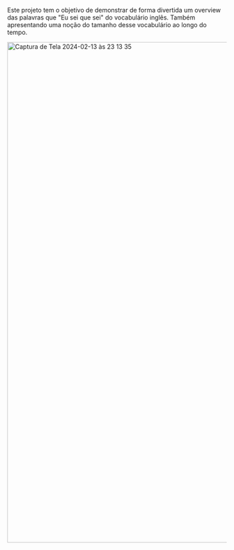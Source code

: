 Este projeto tem o objetivo de demonstrar de forma divertida um overview das palavras que "Eu sei que sei" do vocabulário inglês. Também apresentando uma noção do tamanho desse vocabulário ao longo do tempo.



<img width="1149" alt="Captura de Tela 2024-02-13 às 23 13 35" src="https://github.com/skymarkos7/words_kicking/assets/30378367/7a005bb3-cff5-42fc-9bb4-9ec8bc5a3d3f">
